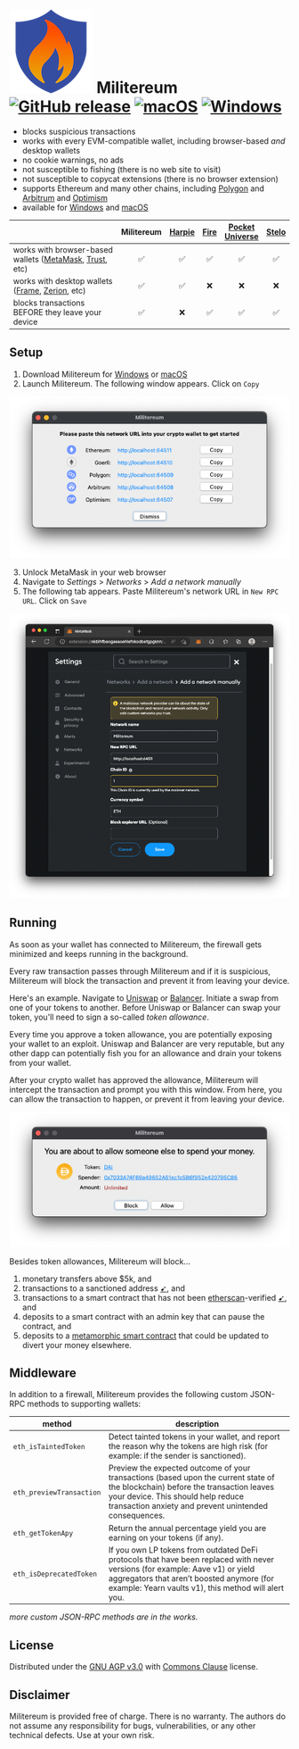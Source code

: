 # ![image](icon_150x150.png) Militereum&nbsp;&nbsp;[![GitHub release](https://img.shields.io/github/release/svanas/Militereum)](https://github.com/svanas/Militereum/releases/latest) [![macOS](https://img.shields.io/badge/os-macOS-green)](https://github.com/svanas/Militereum/releases/latest/download/macOS.zip) [![Windows](https://img.shields.io/badge/os-Windows-green)](https://github.com/svanas/Militereum/releases/latest/download/Windows.zip)

* blocks suspicious transactions
* works with every EVM-compatible wallet, including browser-based _and_ desktop wallets
* no cookie warnings, no ads
* not susceptible to fishing (there is no web site to visit)
* not susceptible to copycat extensions (there is no browser extension)
* supports Ethereum and many other chains, including [Polygon](https://polygon.technology/) and [Arbitrum](https://arbitrum.io/) and [Optimism](https://optimism.io/)
* available for [Windows](https://github.com/svanas/Militereum/releases/latest/download/Windows.zip) and [macOS](https://github.com/svanas/Militereum/releases/latest/download/macOS.zip)

| | Militereum | [Harpie](https://harpie.io/) | [Fire](https://www.joinfire.xyz/) | [Pocket<br>Universe](https://www.pocketuniverse.app/) | [Stelo](https://stelolabs.com/) |
|-|:-:|:-:|:-:|:-:|:-:|
| works with browser-based wallets ([MetaMask](https://metamask.io/), [Trust](https://trustwallet.com/), etc) | ✅ | ✅ | ✅ | ✅ | ✅ |
| works with desktop wallets ([Frame](https://frame.sh/), [Zerion](https://zerion.io/), etc)                  | ✅ | ✅ | ❌ | ❌ | ❌ |
| blocks transactions BEFORE they leave your device                                                           | ✅ | ❌ | ✅ | ✅ | ✅ |

## Setup

1. Download Militereum for [Windows](https://github.com/svanas/Militereum/releases/latest/download/Windows.zip) or [macOS](https://github.com/svanas/Militereum/releases/latest/download/macOS.zip)
2. Launch Militereum. The following window appears. Click on `Copy`

![image](assets/main.png)

3. Unlock MetaMask in your web browser
4. Navigate to _Settings_ > _Networks_ > _Add a network manually_
5. The following tab appears. Paste Militereum's network URL in `New RPC URL`. Click on `Save`

![image](assets/MetaMask.png)

## Running

As soon as your wallet has connected to Militereum, the firewall gets minimized and keeps running in the background.

Every raw transaction passes through Militereum and if it is suspicious, Militereum will block the transaction and prevent it from leaving your device.

Here's an example. Navigate to [Uniswap](https://app.uniswap.org/) or [Balancer](https://app.balancer.fi/). Initiate a swap from one of your tokens to another. Before Uniswap or Balancer can swap your token, you'll need to sign a so-called _token allowance_.

Every time you approve a token allowance, you are potentially exposing your wallet to an exploit. Uniswap and Balancer are very reputable, but any other dapp can potentially fish you for an allowance and drain your tokens from your wallet.

After your crypto wallet has approved the allowance, Militereum will intercept the transaction and prompt you with this window. From here, you can allow the transaction to happen, or prevent it from leaving your device.

![image](assets/approve.png)

Besides token allowances, Militereum will block...
1. monetary transfers above $5k, and
2. transactions to a sanctioned address [➹](assets/sanctioned.png), and
3. transactions to a smart contract that has not been [etherscan](https://etherscan.io/)-verified [➹](assets/unverified.png), and
4. deposits to a smart contract with an admin key that can pause the contract, and
5. deposits to a [metamorphic smart contract](https://0age.medium.com/the-promise-and-the-peril-of-metamorphic-contracts-9eb8b8413c5e) that could be updated to divert your money elsewhere.

## Middleware

In addition to a firewall, Militereum provides the following custom JSON-RPC methods to supporting wallets:

| method                   | description |
|--------------------------|-------------|
| `eth_isTaintedToken`     | Detect tainted tokens in your wallet, and report the reason why the tokens are high risk (for example: if the sender is sanctioned). 
| `eth_previewTransaction` | Preview the expected outcome of your transactions (based upon the current state of the blockchain) before the transaction leaves your device. This should help reduce transaction anxiety and prevent unintended consequences.
| `eth_getTokenApy`        | Return the annual percentage yield you are earning on your tokens (if any).
| `eth_isDeprecatedToken`  | If you own LP tokens from outdated DeFi protocols that have been replaced with never versions (for example: Aave v1) or yield aggregators that aren’t boosted anymore (for example: Yearn vaults v1), this method will alert you.

_more custom JSON-RPC methods are in the works._

## License

Distributed under the [GNU AGP v3.0](https://github.com/svanas/Militereum/blob/master/LICENSE) with [Commons Clause](https://commonsclause.com/) license.

## Disclaimer

Militereum is provided free of charge. There is no warranty. The authors do not assume any responsibility for bugs, vulnerabilities, or any other technical defects. Use at your own risk.
